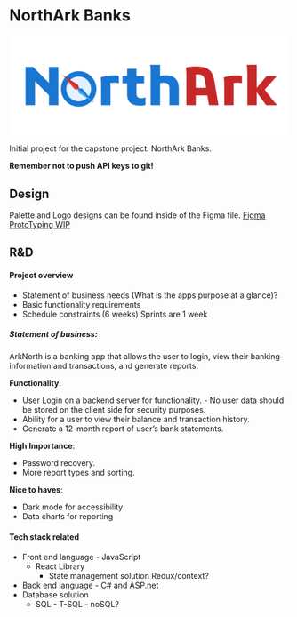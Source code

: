 # NorthArk Banks

![NorthArk Logo](frontend/src/assets/NorthArk_TypeLogo.svg)

Initial project for the capstone project: NorthArk Banks.

**Remember not to push API keys to git!**

## Design 
Palette and Logo designs can be found inside of the Figma file.
[Figma ProtoTyping WIP](https://www.figma.com/file/UMI1G9rYU3Sd6FDTomnjsB/NorthArk-Banks?node-id=0%3A1)

## R&D

#### Project overview
-	Statement of business needs (What is the apps purpose at a glance)?
-	Basic functionality requirements
-	Schedule constraints (6 weeks) Sprints are 1 week

##### **Statement of business**:
ArkNorth is a banking app that allows the user to login, view their banking information and transactions, and generate reports.

**Functionality**:
-	User Login on a backend server for functionality. - No user data should be stored on the client side for security purposes.
-	Ability for a user to view their balance and transaction history.
-	Generate a 12-month report of user’s bank statements.

**High Importance**:
-	Password recovery.
-	More report types and sorting.


**Nice to haves**:
-	Dark mode for accessibility
-	Data charts for reporting



#### Tech stack related
- Front end language - JavaScript
  - React Library
    - State management solution Redux/context?
- Back end language - C# and ASP.net
- Database solution
  - SQL - T-SQL - noSQL?
